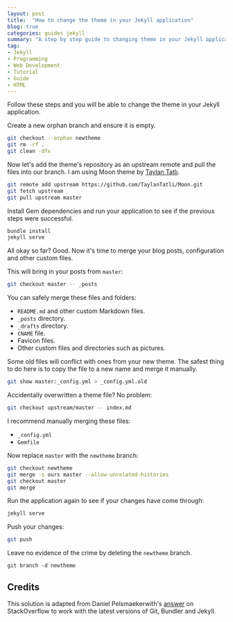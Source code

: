 ```yaml
---
layout: post
title:  "How to change the theme in your Jekyll application"
blog: true
categories: guides jekyll
summary: "A step by step guide to changing theme in your Jekyll application."
tag:
- Jekyll
- Programming
- Web Development
- Tutorial
- Guide
- HTML
---
```


Follow these steps and you will be able to change the theme in your Jekyll application.

Create a new orphan branch and ensure it is empty.

```bash
git checkout --orphan newtheme
git rm -rf .
git clean -dfx
```

Now let's add the theme's repository as an upstream remote and pull the files into our branch. I am using Moon theme by [Taylan Tatlı](https://taylantatli.github.io/).

```bash
git remote add upstream https://github.com/TaylanTatli/Moon.git
git fetch upstream
git pull upstream master
```

Install Gem dependencies and run your application to see if the previous steps were successful.

```bash
bundle install
jekyll serve
```

All okay so far? Good. Now it's time to merge your blog posts, configuration and other custom files.

This will bring in your posts from `master`:
```bash
git checkout master -- _posts
```

You can safely merge these files and folders:

- `README.md` and other custom Markdown files.
- `_posts` directory.
- `_drafts` directory.
- `CNAME` file.
- Favicon files.
- Other custom files and directories such as pictures.

Some old files will conflict with ones from your new theme. The safest thing to do here is to copy the file to a new name and merge it manually.

```bash
git show master:_config.yml > _config.yml.old
```

Accidentally overwritten a theme file? No problem:

```bash
git checkout upstream/master -- index.md
```

I recommend manually merging these files:

- `_config.yml`
- `Gemfile`

Now replace `master` with the `newtheme` branch:

```bash
git checkout newtheme
git merge -s ours master --allow-unrelated-histories
git checkout master
git merge
```

Run the application again to see if your changes have come through:

```bash
jekyll serve
```

Push your changes:

```bash
git push
```

Leave no evidence of the crime by deleting the `newtheme` branch.

```
git branch -d newtheme
```

## Credits

This solution is adapted from Daniel Pelsmaekerwith's <a href="https://stackoverflow.com/a/37186333" target="_blank">answer</a> on StackOverflow to work with the latest versions of Git, Bundler and Jekyll.
